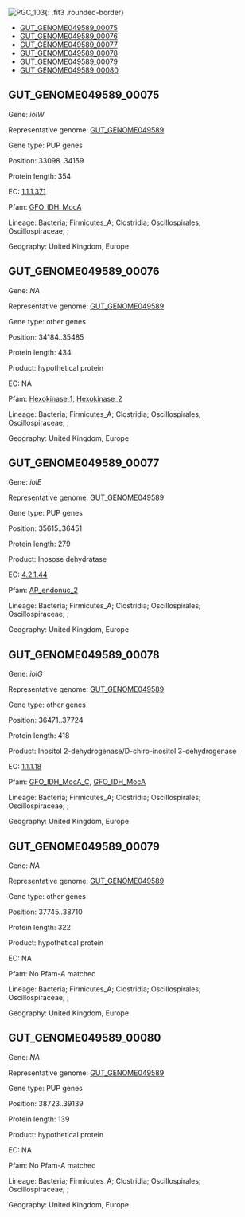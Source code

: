 ![PGC_103](../static/images/Clusters_figure/PGC_103.jpg){: .fit3 .rounded-border}

<ul id="myTab" class="nav nav-tabs">
  <li class="active">
        <a href="#tab1" data-toggle="tab">GUT_GENOME049589_00075</a>
  </li>
<li><a href="#tab2" data-toggle="tab">GUT_GENOME049589_00076</a></li>
<li><a href="#tab3" data-toggle="tab">GUT_GENOME049589_00077</a></li>
<li><a href="#tab4" data-toggle="tab">GUT_GENOME049589_00078</a></li>
<li><a href="#tab5" data-toggle="tab">GUT_GENOME049589_00079</a></li>
<li><a href="#tab6" data-toggle="tab">GUT_GENOME049589_00080</a></li>
</ul>

<div id="myTabContent" class="tab-content">
  <div class="tab-pane fade in active" id="tab1">

<h2 id="GUT_GENOME049589_00075">GUT_GENOME049589_00075</h2>
<p>Gene: <em>iolW</em>
<p>Representative genome: <a href="https://www.ebi.ac.uk/metagenomics/genomes/MGYG-HGUT-02776">GUT_GENOME049589</a></p>
<p>Gene type: PUP genes</p>
<p>Position: 33098..34159</p>
<p>Protein length: 354</p>
<p>EC: <a href="https://www.brenda-enzymes.org/enzyme.php?ecno=1.1.1.371">1.1.1.371</a></p>
<p>Pfam: <a href="http://pfam.xfam.org/family/GFO_IDH_MocA">GFO_IDH_MocA</a></p>

<p>Lineage: Bacteria; Firmicutes_A; Clostridia; Oscillospirales; Oscillospiraceae; ; </p>
<p>Geography: United Kingdom, Europe</p>
  </div>

  <div class="tab-pane fade" id="tab2">

<h2 id="GUT_GENOME049589_00076">GUT_GENOME049589_00076</h2>
<p>Gene: <em>NA</em></p>
<p>Representative genome: <a href="https://www.ebi.ac.uk/metagenomics/genomes/MGYG-HGUT-02776">GUT_GENOME049589</a></p>
<p>Gene type: other genes</p>
<p>Position: 34184..35485</p>
<p>Protein length: 434</p>
<p>Product: hypothetical protein</p>
<p>EC: NA</p>
<p>Pfam: <a href="http://pfam.xfam.org/family/Hexokinase_1">Hexokinase_1</a>, <a href="http://pfam.xfam.org/family/Hexokinase_2">Hexokinase_2</a></p>
<p>Lineage: Bacteria; Firmicutes_A; Clostridia; Oscillospirales; Oscillospiraceae; ; </p>
<p>Geography: United Kingdom, Europe</p>

  </div>
  <div class="tab-pane fade" id="tab3">

<h2 id="GUT_GENOME049589_00077">GUT_GENOME049589_00077</h2>
<p>Gene: <em>iolE</em></p>
<p>Representative genome: <a href="https://www.ebi.ac.uk/metagenomics/genomes/MGYG-HGUT-02776">GUT_GENOME049589</a></p>
<p>Gene type: PUP genes</p>
<p>Position: 35615..36451</p>
<p>Protein length: 279</p>
<p>Product: Inosose dehydratase</p>
<p>EC: <a href="https://www.brenda-enzymes.org/enzyme.php?ecno=4.2.1.44">4.2.1.44</a></p>
<p>Pfam: <a href="http://pfam.xfam.org/family/AP_endonuc_2">AP_endonuc_2</a></p>

<p>Lineage: Bacteria; Firmicutes_A; Clostridia; Oscillospirales; Oscillospiraceae; ; </p>
<p>Geography: United Kingdom, Europe</p>

  </div>
  <div class="tab-pane fade" id="tab4">

<h2 id="GUT_GENOME049589_00078">GUT_GENOME049589_00078</h2>
<p>Gene: <em>iolG</em></p>
<p>Representative genome: <a href="https://www.ebi.ac.uk/metagenomics/genomes/MGYG-HGUT-02776">GUT_GENOME049589</a></p>
<p>Gene type: other genes</p>
<p>Position: 36471..37724</p>
<p>Protein length: 418</p>
<p>Product: Inositol 2-dehydrogenase/D-chiro-inositol 3-dehydrogenase</p>
<p>EC: <a href="https://www.brenda-enzymes.org/enzyme.php?ecno=1.1.1.18">1.1.1.18</a></p>
<p>Pfam: <a href="http://pfam.xfam.org/family/GFO_IDH_MocA_C">GFO_IDH_MocA_C</a>, <a href="http://pfam.xfam.org/family/GFO_IDH_MocA">GFO_IDH_MocA</a></p>
<p>Lineage: Bacteria; Firmicutes_A; Clostridia; Oscillospirales; Oscillospiraceae; ; </p>
<p>Geography: United Kingdom, Europe</p>

  </div>
  <div class="tab-pane fade" id="tab5">

<h2 id="GUT_GENOME049589_00079">GUT_GENOME049589_00079</h2>
<p>Gene: <em>NA</em></p>
<p>Representative genome: <a href="https://www.ebi.ac.uk/metagenomics/genomes/MGYG-HGUT-02776">GUT_GENOME049589</a></p>
<p>Gene type: other genes</p>
<p>Position: 37745..38710</p>
<p>Protein length: 322</p>
<p>Product: hypothetical protein</p>
<p>EC: NA</p>
<p>Pfam: No Pfam-A matched</p>
<p>Lineage: Bacteria; Firmicutes_A; Clostridia; Oscillospirales; Oscillospiraceae; ; </p>
<p>Geography: United Kingdom, Europe</p>

  </div>
  <div class="tab-pane fade" id="tab6">

<h2 id="GUT_GENOME049589_00080">GUT_GENOME049589_00080</h2>
<p>Gene: <em>NA</em></p>
<p>Representative genome: <a href="https://www.ebi.ac.uk/metagenomics/genomes/MGYG-HGUT-02776">GUT_GENOME049589</a></p>
<p>Gene type: PUP genes</p>
<p>Position: 38723..39139</p>
<p>Protein length: 139</p>
<p>Product: hypothetical protein</p>
<p>EC: NA</p>
<p>Pfam: No Pfam-A matched</p>
<p>Lineage: Bacteria; Firmicutes_A; Clostridia; Oscillospirales; Oscillospiraceae; ; </p>
<p>Geography: United Kingdom, Europe</p>

  </div>
</div>
